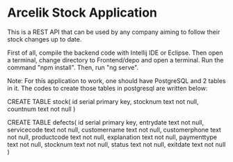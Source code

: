# Arcelik Stock Application

This is a REST API that can be used by any company aiming to follow their stock changes up to date. 

First of all, compile the backend code with Intellij IDE or Eclipse.
Then open a terminal, change directory to Frontend/depo and open a terminal. Run the command "npm install".
Then, run "ng serve".

Note: For this application to work, one should have PostgreSQL and 2 tables in it. The codes to create those tables in postgresql are written below:

CREATE TABLE stock(
	id serial primary key,
	stocknum text not null,
	countnum text not null
)

CREATE TABLE defects(
	id serial primary key,
	entrydate text not null,
	servicecode text not null,
	customername text not null,
	customerphone text not null,
	productcode text not null,
	explanation text not null,
	paymenttype text not null,
	stocknum text not null,
	status text not null,
	exitdate text not null
)
